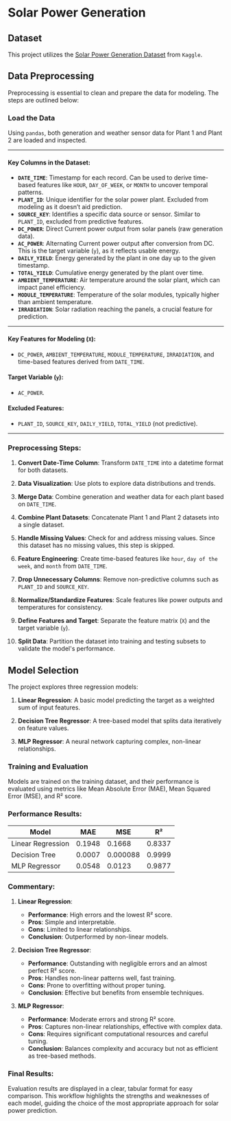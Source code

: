 # Solar Power Generation

## Dataset

This project utilizes the [Solar Power Generation Dataset](https://www.kaggle.com/datasets/anikannal/solar-power-generation-data) from `Kaggle`.

## Data Preprocessing

Preprocessing is essential to clean and prepare the data for modeling. The steps are outlined below:

### Load the Data

Using `pandas`, both generation and weather sensor data for Plant 1 and Plant 2 are loaded and inspected.

---

#### Key Columns in the Dataset:

- **`DATE_TIME`**: Timestamp for each record. Can be used to derive time-based features like `HOUR`, `DAY_OF_WEEK`, or `MONTH` to uncover temporal patterns.
- **`PLANT_ID`**: Unique identifier for the solar power plant. Excluded from modeling as it doesn’t aid prediction.
- **`SOURCE_KEY`**: Identifies a specific data source or sensor. Similar to `PLANT_ID`, excluded from predictive features.
- **`DC_POWER`**: Direct Current power output from solar panels (raw generation data).
- **`AC_POWER`**: Alternating Current power output after conversion from DC. This is the target variable (`y`), as it reflects usable energy.
- **`DAILY_YIELD`**: Energy generated by the plant in one day up to the given timestamp.
- **`TOTAL_YIELD`**: Cumulative energy generated by the plant over time.
- **`AMBIENT_TEMPERATURE`**: Air temperature around the solar plant, which can impact panel efficiency.
- **`MODULE_TEMPERATURE`**: Temperature of the solar modules, typically higher than ambient temperature.
- **`IRRADIATION`**: Solar radiation reaching the panels, a crucial feature for prediction.

---

#### Key Features for Modeling (`X`):

- `DC_POWER`, `AMBIENT_TEMPERATURE`, `MODULE_TEMPERATURE`, `IRRADIATION`, and time-based features derived from `DATE_TIME`.

#### Target Variable (`y`):

- `AC_POWER`.

#### Excluded Features:

- `PLANT_ID`, `SOURCE_KEY`, `DAILY_YIELD`, `TOTAL_YIELD` (not predictive).

---

### Preprocessing Steps:

1. **Convert Date-Time Column**:
   Transform `DATE_TIME` into a datetime format for both datasets.

2. **Data Visualization**:
   Use plots to explore data distributions and trends.

3. **Merge Data**:
   Combine generation and weather data for each plant based on `DATE_TIME`.

4. **Combine Plant Datasets**:
   Concatenate Plant 1 and Plant 2 datasets into a single dataset.

5. **Handle Missing Values**:
   Check for and address missing values. Since this dataset has no missing values, this step is skipped.

6. **Feature Engineering**:
   Create time-based features like `hour`, `day of the week`, and `month` from `DATE_TIME`.

7. **Drop Unnecessary Columns**:
   Remove non-predictive columns such as `PLANT_ID` and `SOURCE_KEY`.

8. **Normalize/Standardize Features**:
   Scale features like power outputs and temperatures for consistency.

9. **Define Features and Target**:
   Separate the feature matrix (`X`) and the target variable (`y`).

10. **Split Data**:
    Partition the dataset into training and testing subsets to validate the model's performance.

## Model Selection

The project explores three regression models:

1. **Linear Regression**:
   A basic model predicting the target as a weighted sum of input features.

2. **Decision Tree Regressor**:
   A tree-based model that splits data iteratively on feature values.

3. **MLP Regressor**:
   A neural network capturing complex, non-linear relationships.

### Training and Evaluation

Models are trained on the training dataset, and their performance is evaluated using metrics like Mean Absolute Error (MAE), Mean Squared Error (MSE), and R² score.

### Performance Results:

| Model             | MAE    | MSE      | R²     |
| ----------------- | ------ | -------- | ------ |
| Linear Regression | 0.1948 | 0.1668   | 0.8337 |
| Decision Tree     | 0.0007 | 0.000088 | 0.9999 |
| MLP Regressor     | 0.0548 | 0.0123   | 0.9877 |

### Commentary:

1. **Linear Regression**:

   - **Performance**: High errors and the lowest R² score.
   - **Pros**: Simple and interpretable.
   - **Cons**: Limited to linear relationships.
   - **Conclusion**: Outperformed by non-linear models.

2. **Decision Tree Regressor**:

   - **Performance**: Outstanding with negligible errors and an almost perfect R² score.
   - **Pros**: Handles non-linear patterns well, fast training.
   - **Cons**: Prone to overfitting without proper tuning.
   - **Conclusion**: Effective but benefits from ensemble techniques.

3. **MLP Regressor**:
   - **Performance**: Moderate errors and strong R² score.
   - **Pros**: Captures non-linear relationships, effective with complex data.
   - **Cons**: Requires significant computational resources and careful tuning.
   - **Conclusion**: Balances complexity and accuracy but not as efficient as tree-based methods.

### Final Results:

Evaluation results are displayed in a clear, tabular format for easy comparison. This workflow highlights the strengths and weaknesses of each model, guiding the choice of the most appropriate approach for solar power prediction.
